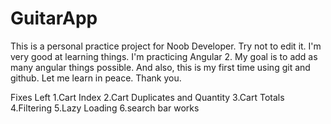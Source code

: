 # GuitarApp
This is a personal practice project for Noob Developer. Try not to edit it. I'm very good at learning things. I'm practicing Angular 2. My goal is to add as many angular things possible. And also, this is my first time using git and github. Let me learn in peace. Thank you.


Fixes Left
1.Cart Index 
2.Cart Duplicates and Quantity
3.Cart Totals
4.Filtering
5.Lazy Loading
6.search bar works
